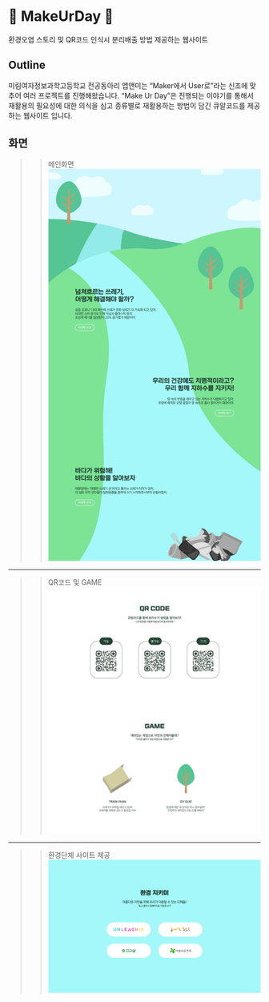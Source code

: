 # :seedling: MakeUrDay :seedling:
환경오염 스토리 및 QR코드 인식시 분리배출 방법 제공하는 웹사이트

## Outline
미림여자정보과학고등학교 전공동아리 앱앤미는 “Maker에서 User로”라는 신조에 맞추어 여러 프로젝트를 진행해왔습니다. “Make Ur Day”은 진행되는 이야기를 통해서 재활용의 필요성에 대한 의식을 심고 종류별로 재활용하는 방법이 담긴 큐알코드를 제공하는 웹사이트 입니다.

## 화면
>> 메인화면
![메인화면](image/prototype/main_01.jpg)

--------------------------------

>> QR코드 및 GAME
![QR코드 및 GAME](image/prototype/main_02.jpg)

--------------------------------

>> 환경단체 사이트 제공
![환경단체 사이트 제공](image/prototype/main_03.jpg)